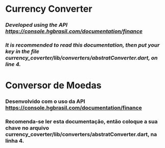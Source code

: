 # Currency Converter

### *Developed using the API https://console.hgbrasil.com/documentation/finance*
### *It is recommended to read this documentation, then put your key in the file currency_coverter/lib/converters/abstratConverter.dart, on line 4.*

# Conversor de Moedas

### Desenvolvido com o uso da API https://console.hgbrasil.com/documentation/finance
### Recomenda-se ler esta documentação, então coloque a sua chave no arquivo currency_coverter/lib/converters/abstratConverter.dart, na linha 4.